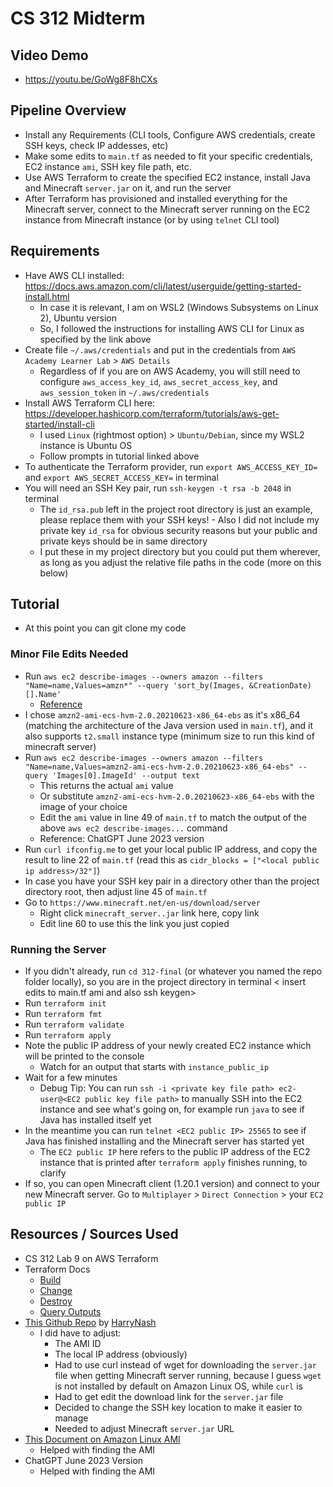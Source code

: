 # CS 312 Midterm

## Video Demo
- https://youtu.be/GoWg8F8hCXs

## Pipeline Overview
- Install any Requirements (CLI tools, Configure AWS credentials, create SSH keys, check IP addesses, etc)
- Make some edits to `main.tf` as needed to fit your specific credentials, EC2 instance `ami`, SSH key file path, etc.
- Use AWS Terraform to create the specified EC2 instance, install Java and Minecraft `server.jar` on it, and run the server
- After Terraform has provisioned and installed everything for the Minecraft server, connect to the Minecraft server running on the EC2 instance from Minecraft instance (or by using `telnet` CLI tool)

## Requirements
- Have AWS CLI installed: https://docs.aws.amazon.com/cli/latest/userguide/getting-started-install.html
  - In case it is relevant, I am on WSL2 (Windows Subsystems on Linux 2), Ubuntu version
  - So, I followed the instructions for installing AWS CLI for Linux as specified by the link above
- Create file `~/.aws/credentials` and put in the credentials from `AWS Academy Learner Lab` > `AWS Details`
  - Regardless of if you are on AWS Academy, you will still need to configure `aws_access_key_id`, `aws_secret_access_key`, and `aws_session_token` in `~/.aws/credentials`
- Install AWS Terraform CLI here: https://developer.hashicorp.com/terraform/tutorials/aws-get-started/install-cli
  - I used `Linux` (rightmost option) > `Ubuntu/Debian`, since my WSL2 instance is Ubuntu OS
  - Follow prompts in tutorial linked above
- To authenticate the Terraform provider, run `export AWS_ACCESS_KEY_ID=` and `export AWS_SECRET_ACCESS_KEY=` in terminal
- You will need an SSH Key pair, run `ssh-keygen -t rsa -b 2048` in terminal
  - The `id_rsa.pub` left in the project root directory is just an example, please replace them with your SSH keys! - Also I did not include my private key `id_rsa` for obvious security reasons but your public and private keys should be in same directory
  - I put these in my project directory but you could put them wherever, as long as you adjust the relative file paths in the code (more on this below)

## Tutorial

- At this point you can git clone my code

### Minor File Edits Needed
- Run `aws ec2 describe-images --owners amazon --filters "Name=name,Values=amzn*" --query 'sort_by(Images, &CreationDate)[].Name'`
  - [Reference](https://aws.amazon.com/blogs/compute/query-for-the-latest-amazon-linux-ami-ids-using-aws-systems-manager-parameter-store/)
- I chose `amzn2-ami-ecs-hvm-2.0.20210623-x86_64-ebs` as it's x86_64 (matching the architecture of the Java version used in `main.tf`), and it also supports `t2.small` instance type (minimum size to run this kind of minecraft server)
- Run `aws ec2 describe-images --owners amazon --filters "Name=name,Values=amzn2-ami-ecs-hvm-2.0.20210623-x86_64-ebs" --query 'Images[0].ImageId' --output text`
  - This returns the actual `ami` value
  - Or substitute `amzn2-ami-ecs-hvm-2.0.20210623-x86_64-ebs` with the image of your choice
  - Edit the `ami` value in line 49 of `main.tf` to match the output of the above `aws ec2 describe-images...` command
  - Reference: ChatGPT June 2023 version
- Run `curl ifconfig.me` to get your local public IP address, and copy the result to line 22 of `main.tf`  (read this as `cidr_blocks = ["<local public ip address>/32"]`)
- In case you have your SSH key pair in a directory other than the project directory root, then adjust line 45 of `main.tf`
- Go to `https://www.minecraft.net/en-us/download/server`
  - Right click `minecraft_server..jar` link here, copy link
  - Edit line 60 to use this the link you just copied

### Running the Server
- If you didn't already, run `cd 312-final` (or whatever you named the repo folder locally), so you are in the project directory in terminal
< insert edits to main.tf ami and also ssh keygen>
- Run `terraform init`
- Run `terraform fmt`
- Run `terraform validate`
- Run `terraform apply`
- Note the public IP address of your newly created EC2 instance which will be printed to the console
  - Watch for an output that starts with `instance_public_ip`
- Wait for a few minutes
  - Debug Tip: You can run `ssh -i <private key file path> ec2-user@<EC2 public key file path>` to manually SSH into the EC2 instance and see what's going on, for example run `java` to see if Java has installed itself yet
- In the meantime you can run `telnet <EC2 public IP> 25565` to see if Java has finished installing and the Minecraft server has started yet
  - The `EC2 public IP` here refers to the public IP address of the EC2 instance that is printed after `terraform apply` finishes running, to clarify
- If so, you can open Minecraft client (1.20.1 version) and connect to your new Minecraft server. Go to `Multiplayer` > `Direct Connection` > your `EC2 public IP`

## Resources / Sources Used
- CS 312 Lab 9 on AWS Terraform
- Terraform Docs
  - [Build](https://developer.hashicorp.com/terraform/tutorials/aws-get-started/aws-build)
  - [Change](https://developer.hashicorp.com/terraform/tutorials/aws-get-started/aws-change)
  - [Destroy](https://developer.hashicorp.com/terraform/tutorials/aws-get-started/aws-destroy)
  - [Query Outputs](https://developer.hashicorp.com/terraform/tutorials/aws-get-started/aws-outputs)
- [This Github Repo](https://github.com/HarryNash/terraform-minecraft) by [HarryNash](https://github.com/HarryNash)
  - I did have to adjust:
    - The AMI ID
    - The local IP address (obviously)
    - Had to use curl instead of wget for downloading the `server.jar` file when getting Minecraft server running, because I guess `wget` is not installed by default on Amazon Linux OS, while `curl` is
    - Had to get edit the download link for the `server.jar` file
    - Decided to change the SSH key location to make it easier to manage
    - Needed to adjust Minecraft `server.jar` URL
- [This Document on Amazon Linux AMI](https://aws.amazon.com/blogs/compute/query-for-the-latest-amazon-linux-ami-ids-using-aws-systems-manager-parameter-store/)
  - Helped with finding the AMI
- ChatGPT June 2023 Version
  - Helped with finding the AMI

